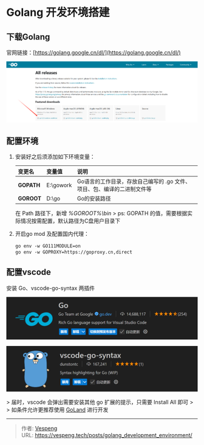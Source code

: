 # Golang 开发环境搭建


## 下载Golang

官网链接：[https://golang.google.cn/dl/](https://golang.google.cn/dl/)

![img.png](./images/img.png)

## 配置环境

1. 安装好之后须添加如下环境变量：

   | 变更名        | 变量值       | 说明                                      |
      | ---------- | --------- | --------------------------------------- |
   | **GOPATH** | E:\gowork | Go语言的工作目录，存放自己编写的 .go 文件、项目、包、编译的二进制文件等 |
   | **GOROOT** | D:\go | Go的安装路径                                 |

   在 Path 路径下，新增 _%GOROOT%\bin_
   &gt; ps: GOPATH 的值，需要根据实际情况按需配置，默认路径为C盘用户目录下

2. 开启go mod 及配置国内代理：

   ```shell
   go env -w GO111MODULE=on
   go env -w GOPROXY=https://goproxy.cn,direct
   ```

## 配置vscode

安装 Go、vscode-go-syntax 两插件

![img_1.png](./images/img_1.png)

![img_2.png](./images/img_2.png)

&gt;  届时，vscode 会弹出需要安装其他 go 扩展的提示，只需要 Install All 即可 
&gt; 
&gt;  如条件允许更推荐使用 [GoLand](https://www.jetbrains.com/go/download/#section=windows) 进行开发






---

> 作者: [Vespeng](https://github.com/vespeng/)  
> URL: https://vespeng.tech/posts/golang_development_environment/  

